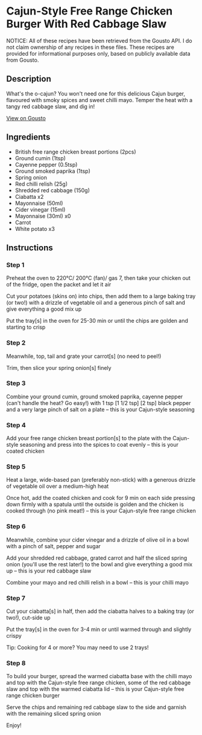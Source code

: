 # Cajun-Style Free Range Chicken Burger With Red Cabbage Slaw

NOTICE: All of these recipes have been retrieved from the Gousto API. I do not claim ownership of any recipes in these files. These recipes are provided for informational purposes only, based on publicly available data from Gousto.

## Description

What's the o-cajun? You won't need one for this delicious Cajun burger, flavoured with smoky spices and sweet chilli mayo. Temper the heat with a tangy red cabbage slaw, and dig in! 

[View on Gousto](https://www.gousto.co.uk/recipes/cookbook/cajun-style-free-range-chicken-burger-with-red-cabbage-slaw)

## Ingredients

- British free range chicken breast portions (2pcs)
- Ground cumin (1tsp)
- Cayenne pepper (0.5tsp)
- Ground smoked paprika (1tsp)
- Spring onion
- Red chilli relish (25g)
- Shredded red cabbage (150g)
- Ciabatta x2
- Mayonnaise (50ml)
- Cider vinegar (15ml)
- Mayonnaise (30ml) x0
- Carrot
- White potato x3

## Instructions


### Step 1

Preheat the oven to 220°C/ 200°C (fan)/ gas 7, then take your chicken out of the fridge, open the packet and let it air

Cut your potatoes (skins on) into chips, then add them to a large baking tray (or two!) with a drizzle of vegetable oil and a generous pinch of salt and give everything a good mix up

Put the tray[s] in the oven for 25-30 min or until the chips are golden and starting to crisp


### Step 2

Meanwhile, top, tail and grate your carrot[s] (no need to peel!)

Trim, then slice your spring onion[s] finely


### Step 3

Combine your ground cumin, ground smoked paprika, cayenne pepper (can't handle the heat? Go easy!) with 1 tsp<span class="text-purple"> [1 1/2 tsp]</span> <span class="text-danger">[2 tsp]</span> black pepper and a very large pinch of salt on a plate – this is your Cajun-style seasoning


### Step 4

Add your free range chicken breast portion[s] to the plate with the Cajun-style seasoning and press into the spices to coat evenly – this is your coated chicken


### Step 5

Heat a large, wide-based pan (preferably non-stick) with a generous drizzle of vegetable oil over a medium-high heat

Once hot, add the coated chicken and cook for 9 min on each side pressing down firmly with a spatula until the outside is golden and the chicken is cooked through (no pink meat!) – this is your Cajun-style free range chicken


### Step 6

Meanwhile, combine your cider vinegar and a drizzle of olive oil in a bowl with a pinch of salt, pepper and sugar

Add your shredded red cabbage, grated carrot and half the sliced spring onion (you'll use the rest later!) to the bowl and give everything a good mix up – this is your red cabbage slaw

Combine your mayo and red chilli relish in a bowl – this is your chilli mayo


### Step 7

Cut your ciabatta[s] in half, then add the ciabatta halves to a baking tray (or two!), cut-side up

Put the tray[s] in the oven for 3-4 min or until warmed through and slightly crispy

Tip: Cooking for 4 or more? You may need to use 2 trays!

### Step 8

To build your burger, spread the warmed ciabatta base with the chilli mayo and top with the Cajun-style free range chicken, some of the red cabbage slaw and top with the warmed ciabatta lid – this is your Cajun-style free range chicken burger

Serve the chips and remaining red cabbage slaw to the side and garnish with the remaining sliced spring onion

Enjoy!

